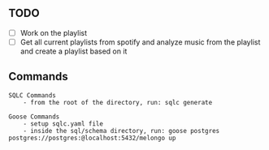 ## TODO

- [ ] Work on the playlist
- [ ] Get all current playlists from spotify and analyze music from the playlist and create a playlist based on it

## Commands

    SQLC Commands
    	- from the root of the directory, run: sqlc generate

    Goose Commands
    	- setup sqlc.yaml file
    	- inside the sql/schema directory, run: goose postgres postgres://postgres:@localhost:5432/melongo up

